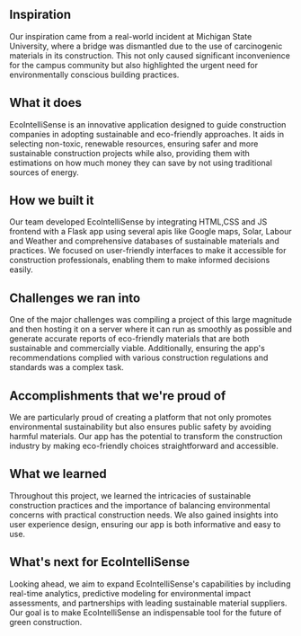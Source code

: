 ## Inspiration
Our inspiration came from a real-world incident at Michigan State University, where a bridge was dismantled due to the use of carcinogenic materials in its construction. This not only caused significant inconvenience for the campus community but also highlighted the urgent need for environmentally conscious building practices.

## What it does
EcoIntelliSense is an innovative application designed to guide construction companies in adopting sustainable and eco-friendly approaches. It aids in selecting non-toxic, renewable resources, ensuring safer and more sustainable construction projects while also, providing them with estimations on how much money they can save by not using traditional sources of energy.

## How we built it
Our team developed EcoIntelliSense by integrating HTML,CSS and JS frontend with a Flask app using several apis like Google maps, Solar, Labour and Weather and comprehensive databases of sustainable materials and practices. We focused on user-friendly interfaces to make it accessible for construction professionals, enabling them to make informed decisions easily.

## Challenges we ran into
One of the major challenges was compiling a project of this large magnitude and then hosting it on a server where it can run as smoothly as possible and generate accurate reports of eco-friendly materials that are both sustainable and commercially viable. Additionally, ensuring the app's recommendations complied with various construction regulations and standards was a complex task.

## Accomplishments that we're proud of
We are particularly proud of creating a platform that not only promotes environmental sustainability but also ensures public safety by avoiding harmful materials. Our app has the potential to transform the construction industry by making eco-friendly choices straightforward and accessible.

## What we learned
Throughout this project, we learned the intricacies of sustainable construction practices and the importance of balancing environmental concerns with practical construction needs. We also gained insights into user experience design, ensuring our app is both informative and easy to use.

## What's next for EcoIntelliSense
Looking ahead, we aim to expand EcoIntelliSense's capabilities by including real-time analytics, predictive modeling for environmental impact assessments, and partnerships with leading sustainable material suppliers. Our goal is to make EcoIntelliSense an indispensable tool for the future of green construction.
